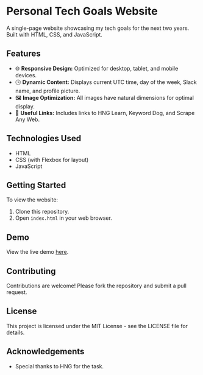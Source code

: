 # Personal Tech Goals Website

A single-page website showcasing my tech goals for the next two years. Built with HTML, CSS, and JavaScript.

## Features

- 🌐 **Responsive Design:** Optimized for desktop, tablet, and mobile devices.
- 🕒 **Dynamic Content:** Displays current UTC time, day of the week, Slack name, and profile picture.
- 🖼️ **Image Optimization:** All images have natural dimensions for optimal display.
- 🔗 **Useful Links:** Includes links to HNG Learn, Keyword Dog, and Scrape Any Web.

## Technologies Used

- HTML
- CSS (with Flexbox for layout)
- JavaScript

## Getting Started

To view the website:

1. Clone this repository.
2. Open `index.html` in your web browser.

## Demo

View the live demo [here](https://your-demo-url.com).

## Contributing

Contributions are welcome! Please fork the repository and submit a pull request.

## License

This project is licensed under the MIT License - see the LICENSE file for details.

## Acknowledgements

- Special thanks to HNG for the task.
